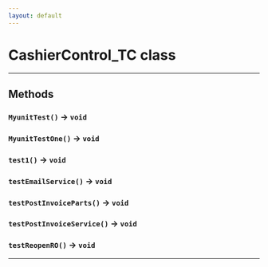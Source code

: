 ```yaml
---
layout: default
---
```

# CashierControl_TC class
---
## Methods
### `MyunitTest()` → `void`
### `MyunitTestOne()` → `void`
### `test1()` → `void`
### `testEmailService()` → `void`
### `testPostInvoiceParts()` → `void`
### `testPostInvoiceService()` → `void`
### `testReopenRO()` → `void`
---
